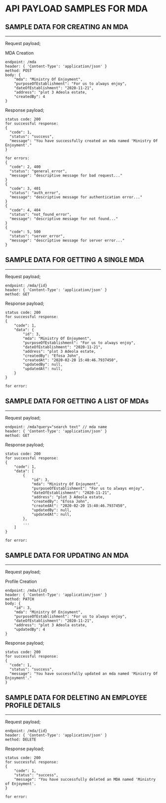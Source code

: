 # API PAYLOAD SAMPLES FOR MDA

## SAMPLE DATA FOR CREATING AN MDA
--------------------------------------

Request payload;

MDA Creation
```
endpoint: /mda
header: { 'Content-Type': 'application/json' }
method: POST
body: {
	"mda": "Ministry Of Enjoyment",
	"purposeOfEstablishment": "For us to always enjoy",
	"dateOfEstablishment": "2020-11-21",
	"address": "plot 3 Adeola estate,
	"createdBy": 4
}
```

Response payload;
```
status code: 200
for successful response:
{
  "code": 1,
  "status": "success",
  "message": "You have successfully created an mda named 'Ministry Of Enjoyment'."
}

for errors:
{
  "code": 2, 400
  "status": "general_error",
  "message": "descriptive message for bad request..."
}
{
  "code": 3, 401
  "status": "auth_error",
  "message": "descriptive message for authentication error..."
}
{
  "code": 4, 404
  "status": "not_found_error",
  "message": "descriptive message for not found..."
}
{
  "code": 5, 500
  "status": "server_error",
  "message": "descriptive message for server error..."
}
```

## SAMPLE DATA FOR GETTING A SINGLE MDA
--------------------------------------

Request payload;
```
endpoint: /mda/{id}
header: { 'Content-Type': 'application/json' }
method: GET
```

Response payload;
```
status code: 200
for successful response:
{
	"code": 1,
	"data": {
		"id": 3,
		"mda": "Ministry Of Enjoyment",
		"purposeOfEstablishment": "For us to always enjoy",
		"dateOfEstablishment": "2020-11-21",
		"address": "plot 3 Adeola estate,
		"createdBy": "Efosa John",
		"createdAt": "2020-02-20 15:40:46.7937450",
		"updatedBy": null,
    	"updatedAt": null,
	}
}

for error:

```

## SAMPLE DATA FOR GETTING A LIST OF MDAs
--------------------------------------

Request payload;
```
endpoint: /mda?query="search text" // mda name
header: { 'Content-Type': 'application/json' }
method: GET
```

Response payload;
```
status code: 200
for successful response:
{
	"code": 1,
	"data": [
		{
			"id": 3,
			"mda": "Ministry Of Enjoyment",
			"purposeOfEstablishment": "For us to always enjoy",
			"dateOfEstablishment": "2020-11-21",
			"address": "plot 3 Adeola estate,
			"createdBy": "Efosa John",
			"createdAt": "2020-02-20 15:40:46.7937450",
			"updatedBy": null,
			"updatedAt": null,
		},
		...
	]
}

for error:

```

## SAMPLE DATA FOR UPDATING AN MDA
--------------------------------------

Request payload;

Profile Creation
```
endpoint: /mda/{id}
header: { 'Content-Type': 'application/json' }
method: PATCH
body: {
	"id": 3,
	"mda": "Ministry Of Enjoyment",
	"purposeOfEstablishment": "For us to always enjoy",
	"dateOfEstablishment": "2020-11-21",
	"address": "plot 3 Adeola estate,
	"updatedBy": 4
}
```

Response payload;
```
status code: 200
for successful response:
{
  "code": 1,
  "status": "success",
  "message": "You have successfully updated an mda named 'Ministry Of Enjoyment'."
}
```

## SAMPLE DATA FOR DELETING AN EMPLOYEE PROFILE DETAILS
--------------------------------------

Request payload;
```
endpoint: /mda/{id}
header: { 'Content-Type': 'application/json' }
method: DELETE
```

Response payload;
```
status code: 200
for successful response:
{
	"code": 1,
	"status": "success",
	"message": "You have successfully deleted an MDA named 'Ministry of Enjoyment'.
}

for error:

```

